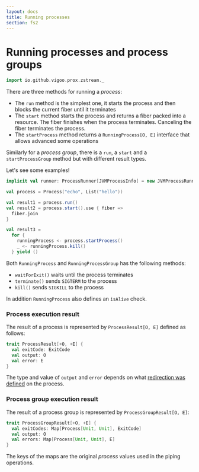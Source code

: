 ```yaml
---
layout: docs
title: Running processes
section: fs2
---
```


# Running processes and process groups
```scala mdoc:invisible
import io.github.vigoo.prox.zstream._
```

There are three methods for running a _process_:

- The `run` method is the simplest one, it starts the process and then blocks the current fiber until it terminates
- The `start` method starts the process and returns a fiber packed into a resource. The fiber finishes when the process terminates. Canceling the fiber terminates the process.
- The `startProcess` method returns a `RunningProcess[O, E]` interface that allows advanced some operations

Similarly for a _process group_, there is a `run`, a `start` and a `startProcessGroup` method but with different result types.

Let's see some examples!

```scala mdoc:silent
implicit val runner: ProcessRunner[JVMProcessInfo] = new JVMProcessRunner 

val process = Process("echo", List("hello"))

val result1 = process.run()
val result2 = process.start().use { fiber =>
  fiber.join
}

val result3 = 
  for { 
    runningProcess <- process.startProcess()
    _ <- runningProcess.kill()
  } yield ()
```

Both `RunningProcess` and `RunningProcessGroup` has the following methods:
- `waitForExit()` waits until the process terminates
- `terminate()` sends `SIGTERM` to the process
- `kill()` sends `SIGKILL` to the process

In addition `RunningProcess` also defines an `isAlive` check.

### Process execution result
The result of a process is represented by `ProcessResult[O, E]` defined as follows:

```scala
trait ProcessResult[+O, +E] {
  val exitCode: ExitCode
  val output: O
  val error: E
}
```

The type and value of `output` and `error` depends on what [redirection was defined](redirection) on the process.

### Process group execution result 
The result of a process group is represented by `ProcessGroupResult[O, E]`:

```scala
trait ProcessGroupResult[+O, +E] {
  val exitCodes: Map[Process[Unit, Unit], ExitCode]
  val output: O
  val errors: Map[Process[Unit, Unit], E]
}
```

The keys of the maps are the original _process_ values used in the piping operations.